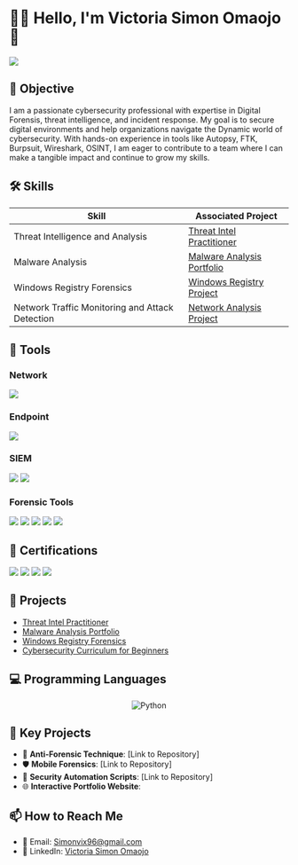 # 👩‍💻 Hello, I'm Victoria Simon Omaojo 🌟
<a href="https://linkedin.com/in/victoriasimonomaojo"><img src="https://img.shields.io/badge/-LinkedIn-0072b1?&style=for-the-badge&logo=linkedin&logoColor=white" /></a>

## 🎯 Objective
I am a passionate cybersecurity professional with expertise in Digital Forensis,  threat intelligence, and incident response. My goal is to secure digital environments and help organizations navigate the Dynamic world of cybersecurity. With hands-on experience in tools like Autopsy, FTK, Burpsuit, Wireshark, OSINT, I am eager to contribute to a team where I can make a tangible impact and continue to grow my skills.

## 🛠️ Skills
| Skill                                         | Associated Project                                      |
|-----------------------------------------------|-------------------------------------------------------|
| Threat Intelligence and Analysis              | <a href="https://github.com/victoriasimonoma/Threat-Intel">Threat Intel Practitioner</a>|
| Malware Analysis                              | <a href="https://github.com/victoriasimonoma/Malware-Analysis">Malware Analysis Portfolio</a>|
| Windows Registry Forensics                   | <a href="https://github.com/victoriasimonoma/Windows-Registry">Windows Registry Project</a>|
| Network Traffic Monitoring and Attack Detection | <a href="https://github.com/victoriasimonoma/Network-Monitoring">Network Analysis Project</a>|


## 🔧 Tools
### Network
<div>
    <img src="https://img.shields.io/badge/-Wireshark-1679A7?&style=for-the-badge&logo=Wireshark&logoColor=white" />
</div>

### Endpoint
<div>
    <img src="https://img.shields.io/badge/-Microsoft_Defender_for_Endpoint-00A4EF?&style=for-the-badge&logo=Microsoft&logoColor=white" />
</div>

### SIEM
<div>
    <img src="https://img.shields.io/badge/-Splunk-000000?&style=for-the-badge&logo=Splunk&logoColor=white" />
    <img src="https://img.shields.io/badge/-Elastic-005571?&style=for-the-badge&logo=Elastic&logoColor=white" />
</div>

### Forensic Tools
<div>
    <img src="https://img.shields.io/badge/-Autopsy-000000?&style=for-the-badge&logoColor=white" />
    <img src="https://img.shields.io/badge/-Windows_Registry_Explorer-4B0082?&style=for-the-badge&logoColor=white" />
    <img src="https://img.shields.io/badge/-Regedit-008000?&style=for-the-badge&logoColor=white" />
    <img src="https://img.shields.io/badge/-Linux-FCC624?&style=for-the-badge&logo=linux&logoColor=black" />
    <img src="https://img.shields.io/badge/-FTK-FF4500?&style=for-the-badge&logoColor=white" />
</div>

## 📜 Certifications
<div>
    <img src="https://img.shields.io/badge/-ISC2_CC-000080?&style=for-the-badge&logoColor=white" />
    <img src="https://img.shields.io/badge/-Threat_Intelligence_Practitioner-4D4D4D?&style=for-the-badge&logoColor=white" />
    <img src="https://img.shields.io/badge/-Infosec_Threat_Intelligence-FF4500?&style=for-the-badge&logoColor=white" />
    <img src="https://img.shields.io/badge/-Cybersafe_Fellowship_Alumna-32CD32?&style=for-the-badge&logoColor=white" />
</div>

## 🚀 Projects
- [Threat Intel Practitioner](https://github.com/victoriasimonoma/Threat-Intel)
- [Malware Analysis Portfolio](https://github.com/victoriasimonoma/Malware-Analysis)
- [Windows Registry Forensics](https://github.com/victoriasimonoma/Windows-Registry)
- [Cybersecurity Curriculum for Beginners](https://github.com/victoriasimonoma/Cybersecurity-Training)

## 💻 Programming Languages
<p align="center">
    <img src="https://img.shields.io/badge/Programming%20Languages-Python-blue?style=for-the-badge&logo=python" alt="Python" />
</p>

## 🔗 Key Projects

- 📜 **Anti-Forensic Technique**: [Link to Repository]
- 🛡️ **Mobile Forensics**: [Link to Repository]
- 🤖 **Security Automation Scripts**: [Link to Repository]
- 🌐 **Interactive Portfolio Website**: 

## 📫 How to Reach Me

- 📧 Email: [Simonvix96@gmail.com](mailto:Simonvix96@gmail.com)
- 💼 LinkedIn: [Victoria Simon Omaojo](https://www.linkedin.com/in/victoriasimonomaojo)

